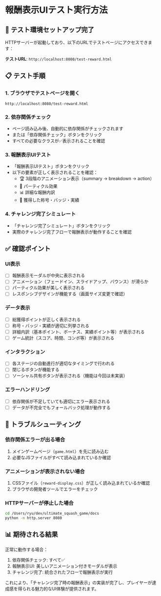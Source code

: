 # 報酬表示UIテスト実行方法

## 🧪 テスト環境セットアップ完了

HTTPサーバーが起動しており、以下のURLでテストページにアクセスできます：

**テストURL**: `http://localhost:8080/test-reward.html`

## 📋 テスト手順

### 1. ブラウザでテストページを開く
```
http://localhost:8080/test-reward.html
```

### 2. 依存関係チェック
- ページ読み込み後、自動的に依存関係がチェックされます
- または「依存関係チェック」ボタンをクリック
- すべての必要なクラスが✅表示されることを確認

### 3. 報酬表示UIテスト
- 「報酬表示UIテスト」ボタンをクリック
- 以下の要素が正しく表示されることを確認：
  - 🏆 3段階のアニメーション表示（summary → breakdown → action）
  - 🎉 パーティクル効果
  - 📊 詳細な報酬内訳
  - 🏅 獲得した称号・バッジ・実績

### 4. チャレンジ完了シミュレート
- 「チャレンジ完了シミュレート」ボタンをクリック
- 実際のチャレンジ完了フローで報酬表示が動作することを確認

## ✅ 確認ポイント

### UI表示
- [ ] 報酬表示モーダルが中央に表示される
- [ ] アニメーション（フェードイン、スライドアップ、バウンス）が滑らか
- [ ] パーティクル効果が美しく表示される
- [ ] レスポンシブデザインが機能する（画面サイズ変更で確認）

### データ表示
- [ ] 総獲得ポイントが正しく表示される
- [ ] 称号・バッジ・実績が適切に列挙される
- [ ] 詳細内訳（基本ポイント、ボーナス、実績ポイント等）が表示される
- [ ] ゲーム統計（スコア、時間、コンボ等）が表示される

### インタラクション
- [ ] 各ステージの自動進行が適切なタイミングで行われる
- [ ] 閉じるボタンが機能する
- [ ] ソーシャル共有ボタンが表示される（機能は今回は未実装）

### エラーハンドリング
- [ ] 依存関係が不足していても適切にエラー表示される
- [ ] データが不完全でもフォールバック処理が動作する

## 🐛 トラブルシューティング

### 依存関係エラーが出る場合
1. メインゲームページ（`game.html`）を先に読み込む
2. 必要なJSファイルがすべて読み込まれているか確認

### アニメーションが表示されない場合
1. CSSファイル（`reward-display.css`）が正しく読み込まれているか確認
2. ブラウザの開発者ツールでエラーをチェック

### HTTPサーバーが停止した場合
```bash
cd /Users/ryu/dev/ultimate_squash_game/docs
python -m http.server 8080
```

## 📊 期待される結果

正常に動作する場合：
1. 依存関係チェック: すべて✅
2. 報酬表示UI: 美しいアニメーション付きモーダルが表示
3. チャレンジ完了: 統合されたフローで報酬表示が実行

これにより、「チャレンジ完了時の報酬表示」の実装が完了し、プレイヤーが達成感を得られる魅力的なUI体験が提供されます。